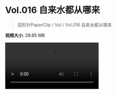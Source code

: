 # Vol.016 自来水都从哪来

> 回形针PaperClip / Vol / Vol.016 自来水都从哪来

**视频大小**: 29.85 MB

<div class="video"><video src="https://file.hsyhx.top/archive/PaperClip/Vol/016.mp4" controls preload>🤔 您的浏览器不支持 video 标签</video></div>